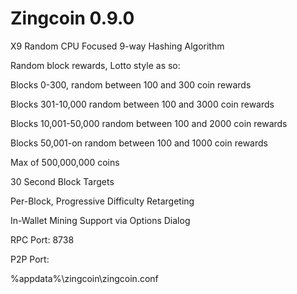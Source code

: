 Zingcoin 0.9.0 
====================

X9 Random CPU Focused 9-way Hashing Algorithm

Random block rewards, Lotto style as so:

Blocks 0-300, random between 100 and 300 coin rewards

Blocks 301-10,000 random between 100 and 3000 coin rewards

Blocks 10,001-50,000 random between 100 and 2000 coin rewards

Blocks 50,001-on random between 100 and 1000 coin rewards

Max of 500,000,000 coins

30 Second Block Targets

Per-Block, Progressive Difficulty Retargeting

In-Wallet Mining Support via Options Dialog

RPC Port: 8738

P2P Port:

%appdata%\zingcoin\zingcoin.conf

